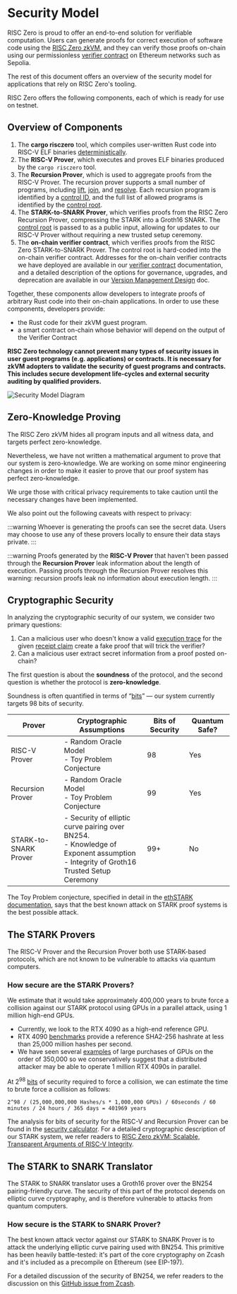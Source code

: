 # Security Model

RISC Zero is proud to offer an end-to-end solution for verifiable computation.
Users can generate proofs for correct execution of software code using the [RISC Zero zkVM],
and they can verify those proofs on-chain using our permissionless [verifier contract] on Ethereum networks such as Sepolia.

The rest of this document offers an overview of the security model for applications that rely on RISC Zero's tooling.

RISC Zero offers the following components, each of which is ready for use on testnet.

## Overview of Components

1. The **cargo risczero** tool, which compiles user-written Rust code into RISC-V ELF binaries [deterministically].
2. The **RISC-V Prover**, which executes and proves ELF binaries produced by the `cargo risczero` tool.
3. The **Recursion Prover**, which is used to aggregate proofs from the RISC-V Prover.
   The recursion prover supports a small number of programs, including [lift], [join], and [resolve].
   Each recursion program is identified by a [control ID], and the full list of allowed programs is identified by the [control root].
4. The **STARK-to-SNARK Prover**, which verifies proofs from the RISC Zero Recursion Prover, compressing the STARK into a Groth16 SNARK.
   The [control root] is passed to as a public input, allowing for updates to our RISC-V Prover without requiring a new trusted setup ceremony.
5. The **on-chain verifier contract**, which verifies proofs from the RISC Zero STARK-to-SNARK Prover.
   The control root is hard-coded into the on-chain verifier contract.
   Addresses for the on-chain verifier contracts we have deployed are available in our [verifier contract] documentation, and a detailed description of the options for governance, upgrades, and deprecation are available in our [Version Management Design][VersionManagement] doc.

Together, these components allow developers to integrate proofs of arbitrary Rust code into their on-chain applications.
In order to use these components, developers provide:

- the Rust code for their zkVM guest program.
- a smart contract on-chain whose behavior will depend on the output of the Verifier Contract

**RISC Zero technology cannot prevent many types of security issues in user guest programs (e.g. applications) or contracts. It is necessary for zkVM adopters to validate the security of guest programs and contracts. This includes secure development life-cycles and external security auditing by qualified providers.**

![Security Model Diagram](/diagrams/security-model-diagram.svg)

## Zero-Knowledge Proving

The RISC Zero zkVM hides all program inputs and all witness data, and targets perfect zero-knowledge.

Nevertheless, we have not written a mathematical argument to prove that our system is zero-knowledge. We are working on some minor engineering changes in order to make it easier to prove that our proof system has perfect zero-knowledge.

We urge those with critical privacy requirements to take caution until the necessary changes have been implemented.

We also point out the following caveats with respect to privacy:

:::warning
Whoever is generating the proofs can see the secret data. Users may choose to use any of these provers locally to ensure their data stays private.
:::

:::warning
Proofs generated by the **RISC-V Prover** that haven't been passed through the **Recursion Prover** leak information about the length of execution.
Passing proofs through the Recursion Prover resolves this warning: recursion proofs leak no information about execution length.
:::

## Cryptographic Security

In analyzing the cryptographic security of our system, we consider two primary questions:

1. Can a malicious user who doesn't know a valid [execution trace] for the given [receipt claim] create a fake proof that will trick the verifier?
2. Can a malicious user extract secret information from a proof posted on-chain?

The first question is about the **soundness** of the protocol, and the second question is whether the protocol is **zero-knowledge**.

Soundness is often quantified in terms of “[bits]” — our system currently targets 98 bits of security.

| Prover                | Cryptographic Assumptions                                                                                                                     | Bits of Security | Quantum Safe? |
| --------------------- | --------------------------------------------------------------------------------------------------------------------------------------------- | ---------------- | ------------- |
| RISC-V Prover         | - Random Oracle Model <br/> - Toy Problem Conjecture                                                                                          | 98               | Yes           |
| Recursion Prover      | - Random Oracle Model <br/> - Toy Problem Conjecture                                                                                          | 99               | Yes           |
| STARK-to-SNARK Prover | - Security of elliptic curve pairing over BN254. <br/> - Knowledge of Exponent assumption <br/> - Integrity of Groth16 Trusted Setup Ceremony | 99+              | No            |

The Toy Problem conjecture, specified in detail in the [ethSTARK documentation], says that the best known attack on STARK proof systems is the best possible attack.

## The STARK Provers

The RISC-V Prover and the Recursion Prover both use STARK-based protocols, which are not known to be vulnerable to attacks via quantum computers.

### How secure are the STARK Provers?

We estimate that it would take approximately 400,000 years to brute force a collision against our STARK protocol using GPUs in a parallel attack, using 1 million high-end GPUs.

- Currently, we look to the RTX 4090 as a high-end reference GPU.
- RTX 4090 [benchmarks] provide a reference SHA2-256 hashrate at less than 25,000 million hashes per second.
- We have seen several [examples] of large purchases of GPUs on the order of 350,000 so we conservatively suggest that a distributed attacker may be able to operate 1 million RTX 4090s in parallel.

At $2^{98}$ [bits] of security required to force a collision, we can estimate the time to brute force a collision as follows:

`2^98 / (25,000,000,000 Hashes/s * 1,000,000 GPUs) / 60seconds / 60 minutes / 24 hours / 365 days = 401969 years`

The analysis for bits of security for the RISC-V and Recursion Prover can be found in the [security calculator].
For a detailed cryptographic description of our STARK system, we refer readers to [RISC Zero zkVM: Scalable, Transparent Arguments of RISC-V Integrity][proof-system].

## The STARK to SNARK Translator

The STARK to SNARK translator uses a Groth16 prover over the BN254 pairing-friendly curve. The security of this part of the protocol depends on elliptic curve cryptography, and is therefore vulnerable to attacks from quantum computers.

### How secure is the STARK to SNARK Prover?

The best known attack vector against our STARK to SNARK Prover is to attack the underlying elliptic curve pairing used with BN254.
This primitive has been heavily battle-tested: it's part of the core cryptography on Zcash and it's included as a precompile on Ethereum (see EIP-197).

For a detailed discussion of the security of BN254, we refer readers to the discussion on this [GitHub issue from Zcash].

[benchmarks]: https://gist.github.com/Chick3nman/32e662a5bb63bc4f51b847bb422222fd
[examples]: https://www.pcmag.com/news/zuckerbergs-meta-is-spending-billions-to-buy-350000-nvidia-h100-gpus
[lift]: https://docs.rs/risc0-zkvm/1.0/risc0_zkvm/struct.ApiClient.html#method.lift
[join]: https://docs.rs/risc0-zkvm/1.0/risc0_zkvm/struct.ApiClient.html#method.join
[resolve]: https://docs.rs/risc0-zkvm/1.0/risc0_zkvm/struct.ApiClient.html#method.resolve
[control ID]: /terminology#control-id
[control root]: /terminology#control-root
[execution trace]: /terminology#execution-trace
[ethSTARK documentation]: https://eprint.iacr.org/2021/582
[deterministically]: /terminology#deterministic-builds
[GitHub issue from Zcash]: https://github.com/zcash/zcash/issues/714
[proof-system]: pathname:///proof-system-in-detail.pdf
[receipt claim]: /terminology#receipt-claim
[RISC Zero zkVM]: ./zkvm
[security calculator]: https://github.com/risc0/risc0/blob/release-1.0/risc0/zkp/src/prove/soundness.rs
[bits]: https://a16zcrypto.com/posts/article/snark-security-and-performance/
[Verifier Contract]: ./blockchain-integration/contracts/verifier.md
[VersionManagement]: https://github.com/risc0/risc0-ethereum/blob/release-1.0/contracts/version-management-design.md
